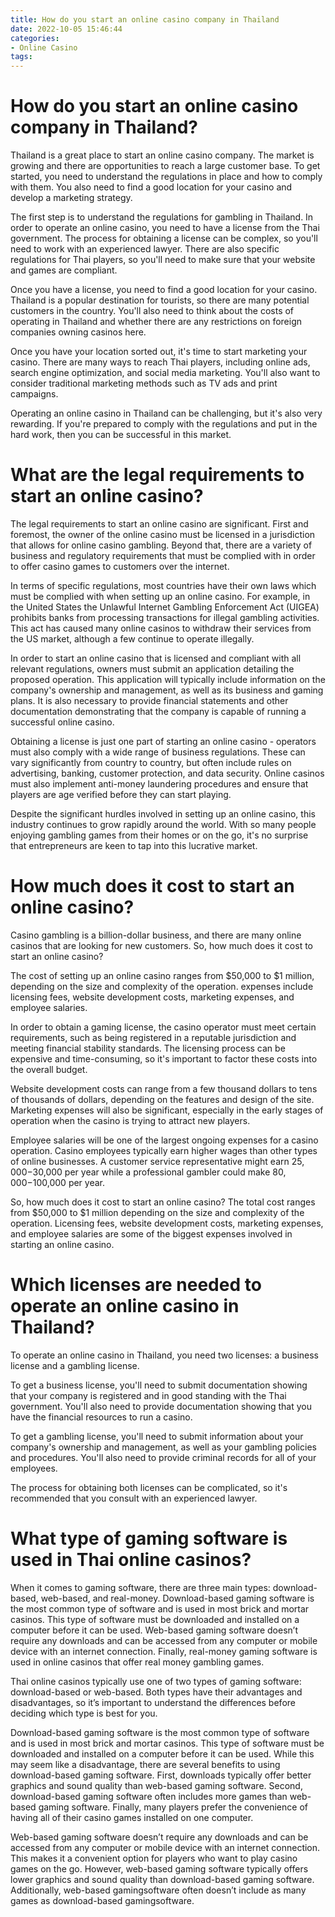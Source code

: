 ```yaml
---
title: How do you start an online casino company in Thailand
date: 2022-10-05 15:46:44
categories:
- Online Casino
tags:
---
```



#  How do you start an online casino company in Thailand?

Thailand is a great place to start an online casino company. The market is growing and there are opportunities to reach a large customer base. To get started, you need to understand the regulations in place and how to comply with them. You also need to find a good location for your casino and develop a marketing strategy.

The first step is to understand the regulations for gambling in Thailand. In order to operate an online casino, you need to have a license from the Thai government. The process for obtaining a license can be complex, so you'll need to work with an experienced lawyer. There are also specific regulations for Thai players, so you'll need to make sure that your website and games are compliant.

Once you have a license, you need to find a good location for your casino. Thailand is a popular destination for tourists, so there are many potential customers in the country. You'll also need to think about the costs of operating in Thailand and whether there are any restrictions on foreign companies owning casinos here.

Once you have your location sorted out, it's time to start marketing your casino. There are many ways to reach Thai players, including online ads, search engine optimization, and social media marketing. You'll also want to consider traditional marketing methods such as TV ads and print campaigns.

Operating an online casino in Thailand can be challenging, but it's also very rewarding. If you're prepared to comply with the regulations and put in the hard work, then you can be successful in this market.

#  What are the legal requirements to start an online casino?

The legal requirements to start an online casino are significant. First and foremost, the owner of the online casino must be licensed in a jurisdiction that allows for online casino gambling. Beyond that, there are a variety of business and regulatory requirements that must be complied with in order to offer casino games to customers over the internet.

In terms of specific regulations, most countries have their own laws which must be complied with when setting up an online casino. For example, in the United States the Unlawful Internet Gambling Enforcement Act (UIGEA) prohibits banks from processing transactions for illegal gambling activities. This act has caused many online casinos to withdraw their services from the US market, although a few continue to operate illegally.

In order to start an online casino that is licensed and compliant with all relevant regulations, owners must submit an application detailing the proposed operation. This application will typically include information on the company's ownership and management, as well as its business and gaming plans. It is also necessary to provide financial statements and other documentation demonstrating that the company is capable of running a successful online casino.

Obtaining a license is just one part of starting an online casino - operators must also comply with a wide range of business regulations. These can vary significantly from country to country, but often include rules on advertising, banking, customer protection, and data security. Online casinos must also implement anti-money laundering procedures and ensure that players are age verified before they can start playing.

Despite the significant hurdles involved in setting up an online casino, this industry continues to grow rapidly around the world. With so many people enjoying gambling games from their homes or on the go, it's no surprise that entrepreneurs are keen to tap into this lucrative market.

#  How much does it cost to start an online casino?

Casino gambling is a billion-dollar business, and there are many online casinos that are looking for new customers. So, how much does it cost to start an online casino?

The cost of setting up an online casino ranges from $50,000 to $1 million, depending on the size and complexity of the operation. expenses include licensing fees, website development costs, marketing expenses, and employee salaries.

In order to obtain a gaming license, the casino operator must meet certain requirements, such as being registered in a reputable jurisdiction and meeting financial stability standards. The licensing process can be expensive and time-consuming, so it's important to factor these costs into the overall budget.

Website development costs can range from a few thousand dollars to tens of thousands of dollars, depending on the features and design of the site. Marketing expenses will also be significant, especially in the early stages of operation when the casino is trying to attract new players.

Employee salaries will be one of the largest ongoing expenses for a casino operation. Casino employees typically earn higher wages than other types of online businesses. A customer service representative might earn $25,000-$30,000 per year while a professional gambler could make $80,000-$100,000 per year.

So, how much does it cost to start an online casino? The total cost ranges from $50,000 to $1 million depending on the size and complexity of the operation. Licensing fees, website development costs, marketing expenses, and employee salaries are some of the biggest expenses involved in starting an online casino.

#  Which licenses are needed to operate an online casino in Thailand?

To operate an online casino in Thailand, you need two licenses: a business license and a gambling license.

To get a business license, you'll need to submit documentation showing that your company is registered and in good standing with the Thai government. You'll also need to provide documentation showing that you have the financial resources to run a casino.

To get a gambling license, you'll need to submit information about your company's ownership and management, as well as your gambling policies and procedures. You'll also need to provide criminal records for all of your employees.

The process for obtaining both licenses can be complicated, so it's recommended that you consult with an experienced lawyer.

#  What type of gaming software is used in Thai online casinos?

When it comes to gaming software, there are three main types: download-based, web-based, and real-money. Download-based gaming software is the most common type of software and is used in most brick and mortar casinos. This type of software must be downloaded and installed on a computer before it can be used. Web-based gaming software doesn’t require any downloads and can be accessed from any computer or mobile device with an internet connection. Finally, real-money gaming software is used in online casinos that offer real money gambling games.

Thai online casinos typically use one of two types of gaming software: download-based or web-based. Both types have their advantages and disadvantages, so it’s important to understand the differences before deciding which type is best for you.

Download-based gaming software is the most common type of software and is used in most brick and mortar casinos. This type of software must be downloaded and installed on a computer before it can be used. While this may seem like a disadvantage, there are several benefits to using download-based gaming software. First, downloads typically offer better graphics and sound quality than web-based gaming software. Second, download-based gaming software often includes more games than web-based gaming software. Finally, many players prefer the convenience of having all of their casino games installed on one computer.

Web-based gaming software doesn’t require any downloads and can be accessed from any computer or mobile device with an internet connection. This makes it a convenient option for players who want to play casino games on the go. However, web-based gaming software typically offers lower graphics and sound quality than download-based gaming software. Additionally, web-based gamingsoftware often doesn’t include as many games as download-based gamingsoftware.